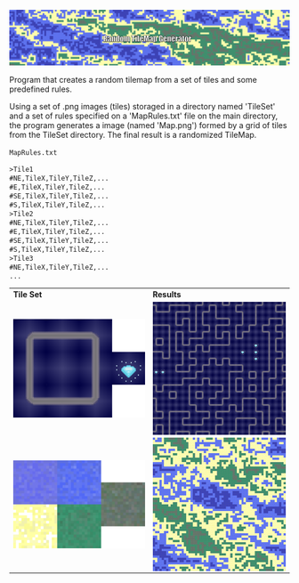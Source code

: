 <p align="center">
  <img src="Banner.gif" />
</p>

Program that creates a random tilemap from a set of tiles and some predefined rules.

Using a set of .png images (tiles) storaged in a directory named 'TileSet' and a set of rules specified on a 'MapRules.txt' file on the main directory, the program generates a image (named 'Map.png') formed by a grid of tiles from the TileSet directory. The final result is a randomized TileMap.

`MapRules.txt`
```
>Tile1
#NE,TileX,TileY,TileZ,...
#E,TileX,TileY,TileZ,...
#SE,TileX,TileY,TileZ,...
#S,TileX,TileY,TileZ,...
>Tile2
#NE,TileX,TileY,TileZ,...
#E,TileX,TileY,TileZ,...
#SE,TileX,TileY,TileZ,...
#S,TileX,TileY,TileZ,...
>Tile3
#NE,TileX,TileY,TileZ,...
...
```

<div align="center">
    <table >
     <tr>
        <td><b>Tile Set</b></td>
        <td><b>Results</b></td>
     </tr>
     <tr>
       <td>
            <img align="left" src="TileSet/TileSet_2.png" width="260"/>
      </td>
       <td>
            <img align="left" src="OutputExamples/MoreExamples.gif" width="260"/>
      </td>
     </tr>
     <tr>
     <td>
            <img align="left" src="TileSet/TileSet.png" width="260"/>
      </td>
       <td>
            <img align="left" src="OutputExamples/MapExamples.gif" width="260"/>
      </td>
       





